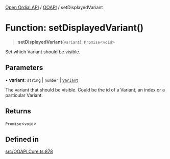 [Open Ordial API](../../README.md) / [OOAPI](../README.md) / setDisplayedVariant

# Function: setDisplayedVariant()

> **setDisplayedVariant**(`variant`): `Promise`\<`void`\>

Set which Variant should be visible.

## Parameters

• **variant**: `string` \| `number` \| [`Variant`](../classes/Variant.md)

The variant that should be visible. Could be the id of a Variant, an index or a particular Variant.

## Returns

`Promise`\<`void`\>

## Defined in

[src/OOAPI.Core.ts:878](https://github.com/open-ordinal/open-ordinal-api/blob/70e118e56492403aed907a3616034144dfc18228/src/OOAPI.Core.ts#L878)
